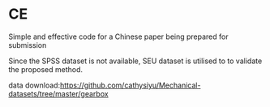 # CE
Simple and effective code for a Chinese paper being prepared for submission

Since the SPSS dataset is not available, SEU dataset is utilised to to validate the proposed method.

data download:https://github.com/cathysiyu/Mechanical-datasets/tree/master/gearbox





